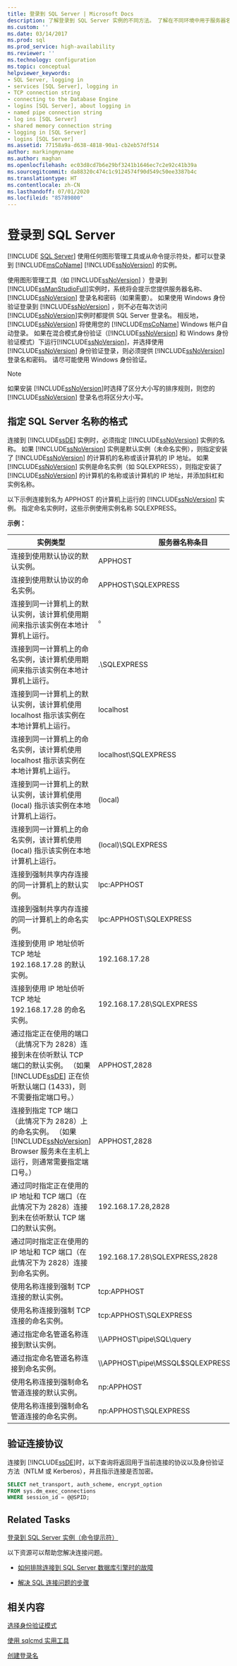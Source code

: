 ```yaml
---
title: 登录到 SQL Server | Microsoft Docs
description: 了解登录到 SQL Server 实例的不同方法。 了解在不同环境中用于服务器名称的格式。
ms.custom: ''
ms.date: 03/14/2017
ms.prod: sql
ms.prod_service: high-availability
ms.reviewer: ''
ms.technology: configuration
ms.topic: conceptual
helpviewer_keywords:
- SQL Server, logging in
- services [SQL Server], logging in
- TCP connection string
- connecting to the Database Engine
- logins [SQL Server], about logging in
- named pipe connection string
- log ins [SQL Server]
- shared memory connection string
- logging in [SQL Server]
- logins [SQL Server]
ms.assetid: 77158a9a-d638-4818-90a1-cb2eb57df514
author: markingmyname
ms.author: maghan
ms.openlocfilehash: ec03d8cd7b6e29bf3241b1646ec7c2e92c41b39a
ms.sourcegitcommit: da88320c474c1c9124574f90d549c50ee3387b4c
ms.translationtype: HT
ms.contentlocale: zh-CN
ms.lasthandoff: 07/01/2020
ms.locfileid: "85789800"
---
```

# <a name="logging-in-to-sql-server"></a>登录到 SQL Server
 [!INCLUDE [SQL Server](../../includes/applies-to-version/sqlserver.md)]
  使用任何图形管理工具或从命令提示符处，都可以登录到 [!INCLUDE[msCoName](../../includes/msconame-md.md)] [!INCLUDE[ssNoVersion](../../includes/ssnoversion-md.md)] 的实例。  
  
 使用图形管理工具（如 [!INCLUDE[ssNoVersion](../../includes/ssnoversion-md.md)] ）登录到 [!INCLUDE[ssManStudioFull](../../includes/ssmanstudiofull-md.md)]实例时，系统将会提示您提供服务器名称、 [!INCLUDE[ssNoVersion](../../includes/ssnoversion-md.md)] 登录名和密码（如果需要）。 如果使用 Windows 身份验证登录到 [!INCLUDE[ssNoVersion](../../includes/ssnoversion-md.md)] ，则不必在每次访问 [!INCLUDE[ssNoVersion](../../includes/ssnoversion-md.md)]实例时都提供 SQL Server 登录名。 相反地， [!INCLUDE[ssNoVersion](../../includes/ssnoversion-md.md)] 将使用您的 [!INCLUDE[msCoName](../../includes/msconame-md.md)] Windows 帐户自动登录。 如果在混合模式身份验证（[!INCLUDE[ssNoVersion](../../includes/ssnoversion-md.md)] 和 Windows 身份验证模式）下运行[!INCLUDE[ssNoVersion](../../includes/ssnoversion-md.md)]，并选择使用 [!INCLUDE[ssNoVersion](../../includes/ssnoversion-md.md)] 身份验证登录，则必须提供 [!INCLUDE[ssNoVersion](../../includes/ssnoversion-md.md)] 登录名和密码。 请尽可能使用 Windows 身份验证。  
  
> [!NOTE]  
>  如果安装 [!INCLUDE[ssNoVersion](../../includes/ssnoversion-md.md)]时选择了区分大小写的排序规则，则您的 [!INCLUDE[ssNoVersion](../../includes/ssnoversion-md.md)] 登录名也将区分大小写。  
  
## <a name="format-for-specifying-the-name-of-sql-server"></a>指定 SQL Server 名称的格式  
 连接到 [!INCLUDE[ssDE](../../includes/ssde-md.md)] 实例时，必须指定 [!INCLUDE[ssNoVersion](../../includes/ssnoversion-md.md)] 实例的名称。 如果 [!INCLUDE[ssNoVersion](../../includes/ssnoversion-md.md)] 实例是默认实例（未命名实例），则指定安装了 [!INCLUDE[ssNoVersion](../../includes/ssnoversion-md.md)] 的计算机的名称或该计算机的 IP 地址。 如果 [!INCLUDE[ssNoVersion](../../includes/ssnoversion-md.md)] 实例是命名实例（如 SQLEXPRESS），则指定安装了 [!INCLUDE[ssNoVersion](../../includes/ssnoversion-md.md)] 的计算机的名称或该计算机的 IP 地址，并添加斜杠和实例名称。  
  
 以下示例连接到名为 APPHOST 的计算机上运行的 [!INCLUDE[ssNoVersion](../../includes/ssnoversion-md.md)] 实例。 指定命名实例时，这些示例使用实例名称 SQLEXPRESS。  
  
 **示例：**  
  
|实例类型|服务器名称条目|  
|----------------------|-------------------------------|  
|连接到使用默认协议的默认实例。|APPHOST|  
|连接到使用默认协议的命名实例。 |APPHOST\SQLEXPRESS|  
|连接到同一计算机上的默认实例，该计算机使用期间来指示该实例在本地计算机上运行。|。|  
|连接到同一计算机上的命名实例，该计算机使用期间来指示该实例在本地计算机上运行。|.\SQLEXPRESS|  
|连接到同一计算机上的默认实例，该计算机使用 localhost 指示该实例在本地计算机上运行。|localhost|  
|连接到同一计算机上的命名实例，该计算机使用 localhost 指示该实例在本地计算机上运行。|localhost\SQLEXPRESS|  
|连接到同一计算机上的默认实例，该计算机使用 (local) 指示该实例在本地计算机上运行。|(local)|  
|连接到同一计算机上的命名实例，该计算机使用 (local) 指示该实例在本地计算机上运行。|(local)\SQLEXPRESS|  
|连接到强制共享内存连接的同一计算机上的默认实例。|lpc:APPHOST|  
|连接到强制共享内存连接的同一计算机上的命名实例。|lpc:APPHOST\SQLEXPRESS|  
|连接到使用 IP 地址侦听 TCP 地址 192.168.17.28 的默认实例。|192.168.17.28|  
|连接到使用 IP 地址侦听 TCP 地址 192.168.17.28 的命名实例。|192.168.17.28\SQLEXPRESS|  
|通过指定正在使用的端口（此情况下为 2828）连接到未在侦听默认 TCP 端口的默认实例。 （如果 [!INCLUDE[ssDE](../../includes/ssde-md.md)] 正在侦听默认端口 (1433)，则不需要指定端口号。）|APPHOST,2828|  
|连接到指定 TCP 端口（此情况下为 2828）上的命名实例。 （如果 [!INCLUDE[ssNoVersion](../../includes/ssnoversion-md.md)] Browser 服务未在主机上运行，则通常需要指定端口号。）|APPHOST,2828|  
|通过同时指定正在使用的 IP 地址和 TCP 端口（在此情况下为 2828）连接到未在侦听默认 TCP 端口的默认实例。|192.168.17.28,2828|  
|通过同时指定正在使用的 IP 地址和 TCP 端口（在此情况下为 2828）连接到命名实例。|192.168.17.28\SQLEXPRESS,2828|  
|使用名称连接到强制 TCP 连接的默认实例。|tcp:APPHOST|  
|使用名称连接到强制 TCP 连接的命名实例。|tcp:APPHOST\SQLEXPRESS|  
|通过指定命名管道名称连接到默认实例。|\\\APPHOST\pipe\SQL\query|  
|通过指定命名管道名称连接到命名实例。|\\\APPHOST\pipe\MSSQL$SQLEXPRESS\SQL\query|  
|使用名称连接到强制命名管道连接的默认实例。|np:APPHOST|  
|使用名称连接到强制命名管道连接的命名实例。|np:APPHOST\SQLEXPRESS|  
  
## <a name="verifying-your-connection-protocol"></a>验证连接协议  
 连接到 [!INCLUDE[ssDE](../../includes/ssde-md.md)]时，以下查询将返回用于当前连接的协议以及身份验证方法（NTLM 或 Kerberos），并且指示连接是否加密。  
  
```sql  
SELECT net_transport, auth_scheme, encrypt_option   
FROM sys.dm_exec_connections   
WHERE session_id = @@SPID;  
```  
  
## <a name="related-tasks"></a>Related Tasks  
 [登录到 SQL Server 实例（命令提示符）](../../database-engine/configure-windows/log-in-to-an-instance-of-sql-server-command-prompt.md)  
  
 以下资源可以帮助您解决连接问题。  
  
-   [如何排除连接到 SQL Server 数据库引擎时的故障](https://social.technet.microsoft.com/wiki/contents/articles/how-to-troubleshoot-connecting-to-the-sql-server-database-engine.aspx)  
  
-   [解决 SQL 连接问题的步骤](https://docs.microsoft.com/archive/blogs/sql_protocols/steps-to-troubleshoot-sql-connectivity-issues)  
  
## <a name="related-content"></a>相关内容  
 [选择身份验证模式](../../relational-databases/security/choose-an-authentication-mode.md)  
  
 [使用 sqlcmd 实用工具](../../relational-databases/scripting/sqlcmd-use-the-utility.md)  
  
 [创建登录名](../../t-sql/lesson-2-configuring-permissions-on-database-objects.md)
  
  

